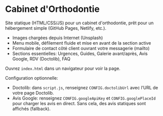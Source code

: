 # Cabinet d'Orthodontie

Site statique (HTML/CSS/JS) pour un cabinet d'orthodontie, prêt pour un hébergement simple (GitHub Pages, Netlify, etc.).

- Images chargées depuis Internet (Unsplash)
- Menu mobile, défilement fluide et mise en avant de la section active
- Formulaire de contact côté client ouvrant votre messagerie (mailto)
- Sections essentielles: Urgences, Guides, Galerie avant/après, Avis Google, RDV (Doctolib), FAQ

Ouvrez `index.html` dans un navigateur pour voir la page.

Configuration optionnelle:
- Doctolib: dans `script.js`, renseignez `CONFIG.doctolibUrl` avec l’URL de votre page Doctolib.
- Avis Google: renseignez `CONFIG.googleApiKey` et `CONFIG.googlePlaceId` pour charger les avis en direct. Sans cela, des avis statiques sont affichés (fallback).
